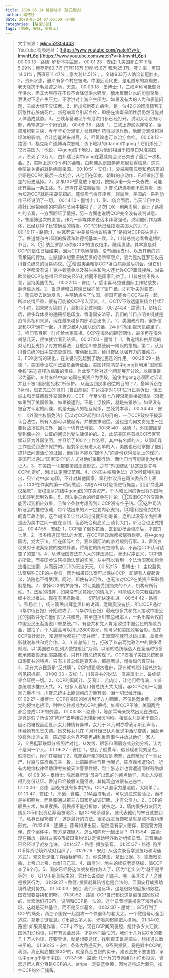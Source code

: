 ```yaml
---
title: 2020.06.24 路德时评（路安墨谈）
author: 路德社
date: 2020-06-24 07:00:00 -0400
categories: [路德访谈]
tags: [路德, 安红, 墨博士]
---
```


> 文字来源：[@ling52804443](https://twitter.com/ling52804443)  
> YouTube 视频地址：[https://www.youtube.com/watch?v=k-ImvnH_6pI](https://www.youtube.com/watch?v=k-ImvnH_6pI)
00:00:13 - 路德: 解析本期主题。
00:01:23 - 安红: 1,美国死亡率下降5.09%；俄罗斯60.7万 巴西115万 印度45.6万 智利25.1万。死亡率：英国14.01%；西班牙11.47%；意大利14.51%；。全球933万人确诊新冠肺炎。2，贵州水患，遵义有多个村庄被淹。中国近现代史，是毛贼东的疯癫史，老天降灾于毛发迹之地，天意。
00:03:18 - 墨博士: 1，三峡声称可抵御万年洪水，但其大坝存在不仅不会降低洪水强度，蓄水反而让水的能量聚集，泄洪对下游产生压力，不泄洪对上游产生压力。如果没有大的人为和质量问题，三峡大坝不应该倒。2，新加坡新死亡病例，是一位42岁的印度籍客工因急性心脏病死亡。新冠病毒会引起血栓，即便在病毒呈阴性后仍然可能对人体造成威胁。3，三峡与葛洲坝所有泄洪口都已经打开，说明大坝没有问题，希望这是一个好消息。
00:06:38 - 路德: 1，三峡上游淤泥非常多，全部堆积到三峡，今年年初淤泥军方曾经用炸药将淤泥炸散，后面淤泥堆积对坝体的影响，会让势能越来越高。2，羟氯喹也可以治疗血栓。
00:08:12 - 路德: 1，福克斯卢道博再次怒吼：该下地狱的(damn)中gong！它们杀死了12万美国人！他说，中gong该下地狱，因为他们相当于把枪口对准美国人，杀死了12万人，白邦瑞证实中gong在夏威夷会议已失去了最后一次机会。2，实际上是7个小时的会晤，白邦瑞从副国务卿那里获得信息。这次会晤最关键的就是病毒来源。
00:10:51 - 安红: 1，夏威夷蓬佩奥和杨洁篪的会晤是CCP的最后一次机会，从他们在印度、朝鲜的小动作，已经做出了最差的历史选择。2，如果CCP愿意放下屠刀，按照承诺一条一条去做，可能还有最后一条生路。3，选择在夏威夷会晤，川普总统连看都不愿意看，因为知道CCP就是来耍花招的。蓬佩奥气得牙痒痒，谈崩后，美国的一系列动作已经说明了一切。
00:14:10 - 墨博士: 1，彭、杨会面后，当天节目中路德社已经把会晤的内幕在节目中播报了。这次FOX一到两周后，跟上了路德社的节奏，一方面验证了情报，另一方面也说明CCP完全没有谈判诚意。2，鲁道博这次的发言，作为一家媒体来说话术非常强硬，说明他们作为媒体，已经获得了比较确凿的情报。CCP的枪已经指着美国人的头了。
00:16:17 - 路德: 1，纳瓦罗说“中美贸易协议结束了”是指对CCP丧失信心了。鲁道博和白邦瑞的解读和路德视基本一致。2，川普总统必看鲁道博的节目。3，①.纳瓦罗顾问称跟CCP的协议结束，继续发酵。其本意是对CCP的信任已经结束，因为CCP隐瞒疫情、没有继续支付、以及其他的违背承诺的行为。左派媒体想要把纳瓦罗的话断章取义，变为是纳瓦罗在攻击川普总统签的贸易协议。②夏威夷会晤是CCP坦白病毒最后机会，但它们一个字都没有说！克林顿基金以及某些共和党人还允许CCP跟其接触、游说欧盟被CCP忽悠得已经优先经济利益而不是国家利益了。川普总统不畏人言，坚持美国优先。
00:22:14 - 安红: 1，感谢喜马拉雅国际工作站战友，翻译信达雅。2，鲁道博和白邦瑞已经捅破了窗户纸。即将针尖对麦芒。3，蓬佩奥去欧洲发言，并明确点名了法国、德国可能会与CCP站在一起，所以疫情严重，很有可能被CCP带入深渊。4，CCTV不敢透露彭杨会持续7个小时，如果防火墙倒了，真相会划过黑暗。
00:24:54 - 路德: 1，彭杨会后，很多媒体发的通稿都是印度、香港国安法等，我们的节目点明关键就是疫情真相和来源。现在越来越多内部消息出来了。2，美国政府内，很多信息和CCP通在一起，川普总统4人团队说的话，24小时就到崔天凯那里了。3，咱们节目第一时间给大家真相。CCP在海外的砸郭团体，最多再在海外嘚瑟几天，很快就会看到结果。
00:27:03 - 墨博士: 1，鲁道博和白邦瑞的对话相互支持了对方的看法，且敲定川普总统前一阶段的措施。第二，认为川普总统的出手应该更激烈。带动起民意，给川普团队强有力的推动力。2，FOX身份的转化，在关键时刻起到了助推民意的作用。
00:28:29 - 路德: 1，美国参议院司法委员会听证会，美国非常清楚中gong将利用“国家豁免权”来逃避释放病毒的责任。为此专门针对这个问题展开讨论。以民事诉讼为基础，查封冻结中gong国在美资产为手段，迫使中gong必须面对诉讼并且不被“国家豁免权”所保护。 从而达到民事赔偿的目的！2，最早诉讼在3月份，班农先生的哥们（自由观察）在达拉斯对CCP进行民事诉讼，但王岐山和吴征都有外交豁免权。CCP一年至少有七八搜潜艇直接被猎杀（潜艇如果到了美国领海，如果被逮到，不是上浮投降，就是被猎杀）。如果没有被官方认定的间谍，就是无面人的相互厮杀，生死凭本事，
00:34:44 - 安红: 《外国主权豁免法》可以对CCP起到申诉的目的，一旦CCP政权不被承认合法性，所有人都可以被起诉，并被要求赔偿。这也是为何文贵先生一定要将战场拉向海外，因为一切有法可依。
00:36:40 - 路德: 1，外国使团是受到保护的，认证的间谍也受法律保护的。2，此前美国将首批CCP5家官媒认证为外国使团，并且给了100个工作名额。其中有名额的人，从事间谍工作是受到法律保护的。但剩余没有进入名单的人，美国也已经掌握了他们搞非法间谍活动的证据，他们将不能以“媒体人”的身份获得法庭上的保护。美国可以通过“国家安全”的方式对他们采取行动。而他们也可能转化为污点证人。3，在美国一切都要按照法律形式，之前“外国使团”认定就是先与CCP约定好，划出认定间谍范围。4，《外国主权豁免法》这次听证特别指出，只针对中gong国，不针对其他国家。霍利参议员在司法委员会上表示：CCP在作案的第一时间撒谎，勾结WHO对疫情进行掩盖，引用“商业异议条款”，授权法庭冻结中gong国的在美资产。个人和民间的诉讼将对国际法和谈判起到效果。5，司法委员会的听证会在讨论，①取消CCP外交豁免能否起到相应效果，且每个条款考虑周到让CCP没有空子钻。②这种司法听证会的推进很难，每个站出来的人一定要内心支持。③霍利是班农扶持的青年政治家，这个司法听证会从3月份就开始筹备，之所以没有全面推进是因为美中之间一直在谈判，但彭杨会彻底关上谈判大门，听证会也正式推进。
00:47:55 - 安红: 1，CCP耍了很多花活，直到彭杨会谈崩后，才图穷匕见。2，很多精通国际法的大家，在CCP建政后都被屠戮殆尽。在中gong国内，党大于法。但在国际社会，要以国际法的游戏规则行事。3，霍利参议员对于法案条款的查缺补漏，将篱笆的所有空隙扎紧，不再给CCP认可钻空子的空间。4，从港版国安法在人大的非法通过，毫无程序正义，CCP随心所欲。而美国参议院推动法案的实施，从中可以看到一个法治国家如何合法推进法案，从而反衬CCP的无法无天。
00:52:15 - 墨博士: 1，主权豁免法案堪称CCP的护身符。因为如果该法案可以保护CCP，即便有人提起诉讼，法院也不得受理。同时，即使有法可依，也无法对CCP在美资产采取强制措施。2，拿掉CCP的护身符，将让美国受到损失的个人、机构有所行动。3，法案的措辞，如果没有民意推动的情况下，可能陷入你来我往的纠缠中难以推进。现在有民意助推，一切可能快速推进。
00:54:42 - 路德: 1，彭杨会上，杨洁篪丢出拜登黑料的诱饵，蓬佩奥没有接，所以CCP通过《华尔街日报》开始进攻了，“《华尔街日报》曝光很多共和党人接收中国公民的捐款并允许他们进入共和党，甚至包括川普总统本人，一名出席会议的中国公民王湉游说川普总统。”2，有些共和党人肯定收过中国公民的捐献资金，被拍了。个人最高可以捐助2800美元，就可以和美国政客合影。现在CCP将计就计，知道两党都在打“反共牌”，王湉现在就可以跳出来，拿着合影就说和共和党合作。3，川普总统上台，打破了以前两党政治中的很多潜规则，以“美国驻以色列大使馆搬迁”为例，以前的总统候选人在竞选时很多都承诺要搬迁到耶路撒冷，只有川普总统实现了。CCP摸准了美国总统都是口炮反共的特点，只有川普总统是真灭共、都是鹰派、懂得如何真灭共。4，现在大选民意是“反共牌”，CCP想要顺水推舟，现在就考验川普总统如何见招拆招。
01:00:03 - 安红: 1，川普亲共的说法一直甚嚣尘上，最终结果会证明一切。2，CCP的离间计、反间计、苦肉计，让他们尽情演，川普总统顺水推舟灭共。3，很多人着急川普总统灭共太慢，与CCP动用一切国家力量不同，川普总统手上能调动的力量有限，但一切已经开始。
01:02:27 - 墨博士: CCP在美国的渗透到了方方面面，不仅是蓝金黄，对两党的侵蚀也很深，种种交往都成为CCP的把柄。如果CCP不除，美国两党都会变成CCP的傀儡。
01:03:38 - 路德: 1，陈彦霖母亲突然出现在法院，是真是假？所谓的“陈母”去年接受无綫新闻访问称，相信女儿是死于自杀，因闭路电视画面显示女儿神情有异样，女儿于 8 月时亦曾表示听到声音，怀疑她有思觉失调。她又称女儿在 7 月开始已认为反送中活动变质，因此再没有外出派文宣。陈母要求外界不要再胡乱推测事件并放过他们一家人。2，全民挺郭联盟分析照片对比，从发线、眼袋和画眉方式分别分析，认为不是同一个人。
01:06:27 - 安红: 1，想到了假贯军、假孙瑶和假刘呈杰。假演员们，你们在哪里？2，陈彦霖母亲的男友是港警，此前曝光了一具女尸，样貌与陈彦霖母亲一致。此前路德社节目也曝光，陈彦霖惨遭轮奸。近有内地维权律师助理考拉被天津警察性侵，烈士张志新也曾遭遇同样残酷虐待。
01:08:36 - 墨博士: 陈彦霖所谓“母亲”出现的时间点诡异，且此人没有得到身份认证。香港已经被假法庭侵蚀，其掩耳盗铃很有迷惑性。
01:10:06 - 路德: 孟晚舟就有多本护照，CCP以国家力量造假，太简单了。
01:10:47 - 安红: 1，牙齿、骨骼、DNA血液毛发，可以通过这些验证，而不是护照照片。而且要通过第三方国家组成调研团，才有公信力。2，CCP的驭民五术，如果疲民、弱民都不能打折你，就杀之。3，墙内很多战友因为购买G币和投资私募而被喝茶，但CCP喝茶越多，就代表他们的末日就要到了。私募已经18倍了，这是最好的方法。很多战友反馈喝茶就是照本宣科走形式。
01:13:06 - 墨博士: 陈母如果出庭，居然没有家人陪伴，都是警方陪伴。这个案件中，警方是嫌疑人，怎么和陈母一起出庭？
01:13:54 - 路德: 现在播放一段战友买G币被国宝约谈认定资助境外敌对组织录音。录音播放已经经过了战友允许。
01:14:27 - 路德: 播放录音。
01:25:37 - 路德: 购买G币算资助境外敌对组织了。
01:26:19 - 安红: 从这次录音学到技巧和沟通方式1，郭文贵是谁？你给我解释。2，你说非法，拿出证据。3，凯撒归凯撒，上帝归上帝，你们自己查。4，四清时，地主的续弦老婆瞎编，骗CCP查了9个月。5，国安已经将这位战友视作敌人了，因为“老实交代”就不是平等的。6，GTV不是郭先生的，凭什么说资助了骗子。哪一条非法了？这就是投资行为。
01:29:27 - 路德: 投资就算赔钱也是合法的，但国安打成资助境外敌对势力。
01:30:03 - 安红: 我们不是反华，这是很好的回报和效益。国安想要要挟和恫吓。
01:30:52 - 路德: CCP自己都说这是颠覆国家政权的，曾宏他们打G币，说明和CCP是一伙的。这个录音彻底揭露了海外的垃圾。这就是灭共基金，而不是反华基金。
01:32:37 - 墨博士: G币打到了CCP的痛处，两三个国保一起围攻一个快退休的老太太。一个微信号可全面追踪，拿走关键信息。G币那么多人买，光喝茶都能把人挤满。
01:34:02 - 路德: 如果真是诈骗，CCP才不怕，现在CCP闻风丧胆，统计多少人汇款，国保3比1约谈，只有有资金反共，才是他们最怕的。我们十几万买G币的要几十万人约谈，还要套话，就是想要途径，找到真正谁是源头，想找通过数来买的。
01:36:23 - 安红: 条条大路通灭共。G系列投资，将是戳中CCP的利剑。真正彻底推倒CCP的，就是真金白银的实干。建议战友不要害怕，承认中gong不等于中国。
01:37:56 - 路德: 几十万的专案组对付G币投资，曾宏这帮人百分百是CCP的人。stripe一定要蓝金黄，因为这将成为漏洞，掏空CCP的外汇储备。
